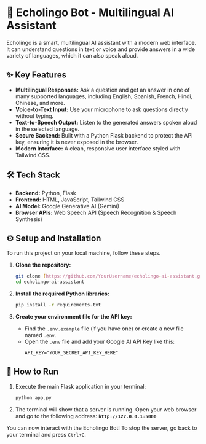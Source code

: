 # 💬 Echolingo Bot - Multilingual AI Assistant

Echolingo is a smart, multilingual AI assistant with a modern web interface. It can understand questions in text or voice and provide answers in a wide variety of languages, which it can also speak aloud.

## ✨ Key Features

* **Multilingual Responses:** Ask a question and get an answer in one of many supported languages, including English, Spanish, French, Hindi, Chinese, and more.
* **Voice-to-Text Input:** Use your microphone to ask questions directly without typing.
* **Text-to-Speech Output:** Listen to the generated answers spoken aloud in the selected language.
* **Secure Backend:** Built with a Python Flask backend to protect the API key, ensuring it is never exposed in the browser.
* **Modern Interface:** A clean, responsive user interface styled with Tailwind CSS.

## 🛠️ Tech Stack

* **Backend:** Python, Flask
* **Frontend:** HTML, JavaScript, Tailwind CSS
* **AI Model:** Google Generative AI (Gemini)
* **Browser APIs:** Web Speech API (Speech Recognition & Speech Synthesis)

## ⚙️ Setup and Installation

To run this project on your local machine, follow these steps.

1.  **Clone the repository:**
    ```bash
    git clone [https://github.com/YourUsername/echolingo-ai-assistant.git](https://github.com/YourUsername/echolingo-ai-assistant.git)
    cd echolingo-ai-assistant
    ```

2.  **Install the required Python libraries:**
    ```bash
    pip install -r requirements.txt
    ```

3.  **Create your environment file for the API key:**
    * Find the `.env.example` file (if you have one) or create a new file named `.env`.
    * Open the `.env` file and add your Google AI API Key like this:
        ```
        API_KEY="YOUR_SECRET_API_KEY_HERE"
        ```

## 🚀 How to Run

1.  Execute the main Flask application in your terminal:
    ```bash
    python app.py
    ```
2.  The terminal will show that a server is running. Open your web browser and go to the following address:
    **`http://127.0.0.1:5000`**

You can now interact with the Echolingo Bot! To stop the server, go back to your terminal and press `Ctrl+C`.
